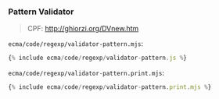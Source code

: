 ### Pattern Validator

> CPF:  http://ghiorzi.org/DVnew.htm

`ecma/code/regexp/validator-pattern.mjs`:
```js
{% include ecma/code/regexp/validator-pattern.js %}
```

`ecma/code/regexp/validator-pattern.print.mjs`:
```js
{% include ecma/code/regexp/validator-pattern.print.mjs %}
```
